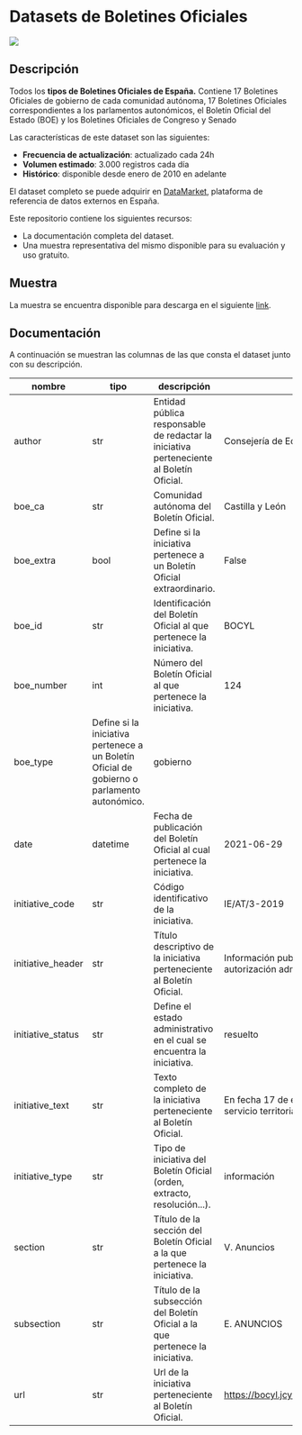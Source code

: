 # Datasets de Boletines Oficiales
<a href="https://datamarket.es">
  <img src="https://datamarket.es/media/banners/boletines-oficiales-banner.png">
</a>

## Descripción

Todos los __tipos de Boletines Oficiales de España.__ Contiene 17 Boletines Oficiales de gobierno de cada comunidad autónoma, 17 Boletines Oficiales correspondientes a los parlamentos autonómicos, el Boletín Oficial del Estado (BOE) y los Boletines Oficiales de Congreso y Senado

Las características de este dataset son las siguientes:

* __Frecuencia de actualización__: actualizado cada 24h
* __Volumen estimado__: 3.000 registros cada día
* __Histórico__: disponible desde enero de 2010 en adelante

El dataset completo se puede adquirir en [DataMarket](https://datamarket.es/#boletines-oficiales-dataset), plataforma de referencia de datos externos en España. 

Este repositorio contiene los siguientes recursos:

* La documentación completa del dataset.
* Una muestra representativa del mismo disponible para su evaluación y uso gratuito.

## Muestra

La muestra se encuentra disponible para descarga en el siguiente [link](https://github.com/Data-Market/boletines_oficiales/blob/main/boletines-oficiales-sample.csv).

## Documentación

A continuación se muestran las columnas de las que consta el dataset junto con su descripción.

| nombre | tipo | descripción | ejemplo |
|--------|------|-------------|---------|
| author | str | Entidad pública responsable de redactar la iniciativa perteneciente al Boletín Oficial. | Consejería de Economía y Hacienda |
| boe_ca | str | Comunidad autónoma del Boletín Oficial. | Castilla y León |
| boe_extra | bool | Define si la iniciativa pertenece a un Boletín Oficial extraordinario. | False |
| boe_id | str | Identificación del Boletín Oficial al que pertenece la iniciativa. | BOCYL |
| boe_number | int | Número del Boletín Oficial al que pertenece la iniciativa. | 124 |
| boe_type | Define si la iniciativa pertenece a un Boletín Oficial de gobierno o parlamento autonómico. | gobierno |
| date | datetime |  Fecha de publicación del Boletín Oficial al cual pertenece la iniciativa. | 2021-06-29 |
| initiative_code | str | Código identificativo de la iniciativa. | IE/AT/3-2019 |
| initiative_header | str | Título descriptivo de la iniciativa perteneciente al Boletín Oficial. | Información publica relativa a la solicitud de autorización administrativa, aprobación del... |
| initiative_status | str | Define el estado administrativo en el cual se encuentra la iniciativa. | resuelto |
| initiative_text | str | Texto completo de la iniciativa perteneciente al Boletín Oficial. | En fecha 17 de enero de 2019 se recibe en este servicio territorial la solicitud por parte de... |
| initiative_type | str | Tipo de iniciativa del Boletín Oficial (orden, extracto, resolución...). | información |
| section | str | Título de la sección del Boletín Oficial a la que pertenece la iniciativa. | V. Anuncios |
| subsection | str | Título de la subsección del Boletín Oficial a la que pertenece la iniciativa. | E. ANUNCIOS |
| url | str | Url de la iniciativa perteneciente al Boletín Oficial. | https://bocyl.jcyl.es//html/2021/06/29/html/BOC... |
